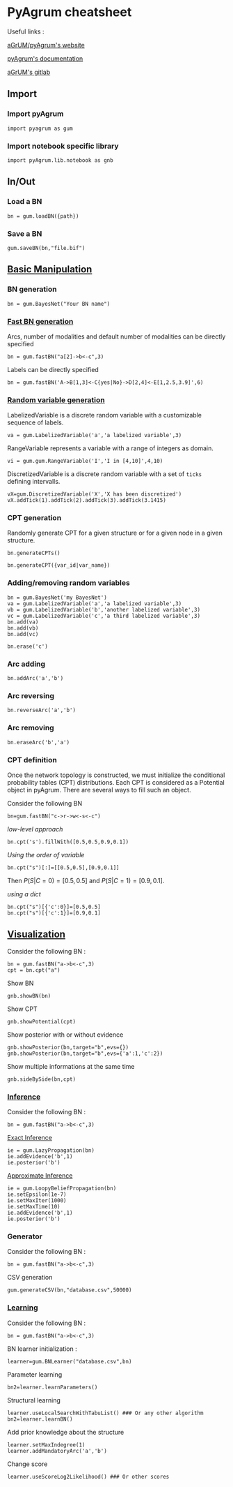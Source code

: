 
# PyAgrum cheatsheet

Useful links :

[aGrUM/pyAgrum's website](https://agrum.gitlab.io/)

[pyAgrum's documentation](https://pyagrum.readthedocs.io/en/0.20.3/)

[aGrUM's gitlab](https://gitlab.com/agrumery/aGrUM)

## Import

### Import pyAgrum

```
import pyagrum as gum
```

### Import notebook specific library

```
import pyAgrum.lib.notebook as gnb
```

  
## In/Out

### Load a BN

```
bn = gum.loadBN({path})
```

### Save a BN

```
gum.saveBN(bn,"file.bif")
```
  

## [Basic Manipulation](https://pyagrum.readthedocs.io/en/latest/BNModel.html)

### BN generation

```
bn = gum.BayesNet("Your BN name")
```

### [Fast BN generation](https://pyagrum.readthedocs.io/en/latest/BNModel.html?highlight=fastPrototype#pyAgrum.BayesNet.fastPrototype)

Arcs, number of modalities and default number of modalities can be directly specified 

```
bn = gum.fastBN("a[2]->b<-c",3)
```

Labels can be directly specified

```
bn = gum.fastBN('A->B[1,3]<-C{yes|No}->D[2,4]<-E[1,2.5,3.9]',6)
```

### [Random variable generation](https://pyagrum.readthedocs.io/en/latest/randomVariables.html)

LabelizedVariable is a discrete random variable with a customizable sequence of labels.
```
va = gum.LabelizedVariable('a','a labelized variable',3)
```

RangeVariable represents a variable with a range of integers as domain.
```
vi = gum.gum.RangeVariable('I','I in [4,10]',4,10)
```

DiscretizedVariable is a discrete random variable with a set of `ticks` defining intervalls.
```
vX=gum.DiscretizedVariable('X','X has been discretized')
vX.addTick(1).addTick(2).addTick(3).addTick(3.1415)
```

### CPT generation
Randomly generate CPT for a given structure or for a given node in a given structure.

```
bn.generateCPTs()
```

```
bn.generateCPT({var_id|var_name})
```

### Adding/removing random variables

```
bn = gum.BayesNet('my BayesNet')
va = gum.LabelizedVariable('a','a labelized variable',3)
vb = gum.LabelizedVariable('b','another labelized variable',3)
vc = gum.LabelizedVariable('c','a third labelized variable',3)
bn.add(va)
bn.add(vb)
bn.add(vc)

bn.erase('c')
```

### Arc adding

```
bn.addArc('a','b')
```

### Arc reversing 

```
bn.reverseArc('a','b')
```

### Arc removing

```
bn.eraseArc('b','a')
```

### CPT definition
Once the network topology is constructed, we must initialize the conditional probability tables (CPT) distributions. Each CPT is considered as a Potential object in pyAgrum. There are several ways to fill such an object.

Consider the following BN
```
bn=gum.fastBN("c->r->w<-s<-c")
```

*low-level approach*
```
bn.cpt('s').fillWith([0.5,0.5,0.9,0.1])
```

*Using the order of variable*
```
bn.cpt("s")[:]=[[0.5,0.5],[0.9,0.1]]
```
Then $P(S|C=0)=[0.5,0.5]$
and $P(S|C=1)=[0.9,0.1]$.

*using a dict*

```
bn.cpt("s")[{'c':0}]=[0.5,0.5]
bn.cpt("s")[{'c':1}]=[0.9,0.1]
 ```

## [Visualization](https://pyagrum.readthedocs.io/en/latest/lib.notebook.html)

Consider the following BN :
```
bn = gum.fastBN("a->b<-c",3)
cpt = bn.cpt("a")
```

Show BN

```
gnb.showBN(bn)
```

Show CPT

```
gnb.showPotential(cpt)
```

Show posterior with or without evidence

```
gnb.showPosterior(bn,target="b",evs={})
gnb.showPosterior(bn,target="b",evs={'a':1,'c':2})
```

Show multiple informations at the same time

```
gnb.sideBySide(bn,cpt)
```

### [Inference](https://pyagrum.readthedocs.io/en/latest/BNInference.html)

Consider the following BN :

```
bn = gum.fastBN("a->b<-c",3)
```

[Exact Inference](https://pyagrum.readthedocs.io/en/latest/BNInference.html#exact-inference)

```
ie = gum.LazyPropagation(bn)
ie.addEvidence('b',1)
ie.posterior('b')
```

[Approximate Inference](https://pyagrum.readthedocs.io/en/latest/BNInference.html#approximated-inference)

```
ie = gum.LoopyBeliefPropagation(bn)
ie.setEpsilon(1e-7)
ie.setMaxIter(1000)
ie.setMaxTime(10)
ie.addEvidence('b',1)
ie.posterior('b')
```

### Generator

Consider the following BN :
```
bn = gum.fastBN("a->b<-c",3)
```

CSV generation

```
gum.generateCSV(bn,"database.csv",50000)
```

### [Learning](https://pyagrum.readthedocs.io/en/latest/BNLearning.html)

Consider the following BN :

```
bn = gum.fastBN("a->b<-c",3)
```

BN learner initialization :

```
learner=gum.BNLearner("database.csv",bn)
```

Parameter learning

```
bn2=learner.learnParameters()
```

Structural learning

```
learner.useLocalSearchWithTabuList() ### Or any other algorithm
bn2=learner.learnBN()
```

Add prior knowledge about the structure

```
learner.setMaxIndegree(1)
learner.addMandatoryArc('a','b')
```

Change score

```
learner.useScoreLog2Likelihood() ### Or other scores
```
